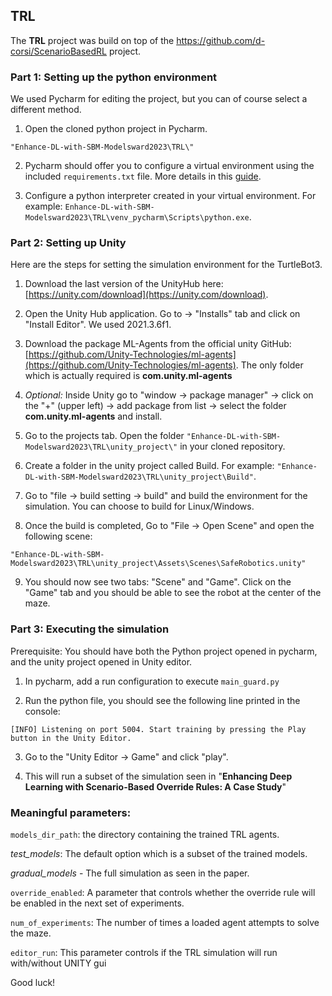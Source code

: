 
## TRL

The **TRL** project was build on top of the https://github.com/d-corsi/ScenarioBasedRL project.

### Part 1: Setting up the python environment
We used Pycharm for editing the project, but you can of course select a different method.

1. Open the cloned python project in Pycharm.

`"Enhance-DL-with-SBM-Modelsward2023\TRL\"`

2. Pycharm should offer you to configure a virtual environment using the included `requirements.txt` file. More details in this [guide](https://www.jetbrains.com/help/pycharm/creating-virtual-environment.html#env-requirements).

3. Configure a python interpreter created in your virtual environment. For example: 
`Enhance-DL-with-SBM-Modelsward2023\TRL\venv_pycharm\Scripts\python.exe`.


### Part 2: Setting up Unity

Here are the steps for setting the simulation environment for the TurtleBot3.

1. Download the last version of the UnityHub here: [https://unity.com/download](https://unity.com/download).

2. Open the Unity Hub application. Go to -> "Installs" tab and click on "Install Editor". We used 2021.3.6f1.

3. Download the package ML-Agents from the official unity GitHub: [https://github.com/Unity-Technologies/ml-agents](https://github.com/Unity-Technologies/ml-agents). The only folder which is actually required is **com.unity.ml-agents**

4. *Optional:* Inside Unity go to  "window -> package manager" -> click on the "+" (upper left) -> add package from list -> select the folder **com.unity.ml-agents**  and install.

5. Go to the projects tab. Open the folder `"Enhance-DL-with-SBM-Modelsward2023\TRL\unity_project\"` in your cloned repository.

6. Create a folder in the unity project called Build. 
For example:  `"Enhance-DL-with-SBM-Modelsward2023\TRL\unity_project\Build"`.

7. Go to  "file -> build setting -> build"  and build the environment for the simulation. You can choose to build for Linux/Windows.

8. Once the build is completed, Go to "File -> Open Scene" and open the following scene:

`"Enhance-DL-with-SBM-Modelsward2023\TRL\unity_project\Assets\Scenes\SafeRobotics.unity"`

9. You should now see two tabs: "Scene" and "Game". Click on the "Game" tab and you should be able to see the robot at the center of the maze.

 

### Part 3: Executing the simulation

Prerequisite: You should have both the Python project opened in pycharm, and the unity project opened in Unity editor.

1. In pycharm, add a run configuration to execute `main_guard.py` 

2.  Run the python file, you should see the following line printed in the console:

`[INFO] Listening on port 5004. Start training by pressing the Play button in the Unity Editor.`

3. Go to the "Unity Editor -> Game" and click "play".

4. This will run a subset of the simulation seen in "**Enhancing Deep Learning with Scenario-Based Override Rules: A Case Study**"

### Meaningful parameters:

`models_dir_path`: the directory containing the trained TRL agents.

*test_models*: The default option which is a subset of the trained models.

*gradual_models* - The full simulation as seen in the paper.

`override_enabled`: A parameter that controls whether the override rule will be enabled in the next set of experiments.

`num_of_experiments`: The number of times a loaded agent attempts to solve the maze.

`editor_run`: This parameter controls if the TRL simulation will run with/without UNITY gui

Good luck!
